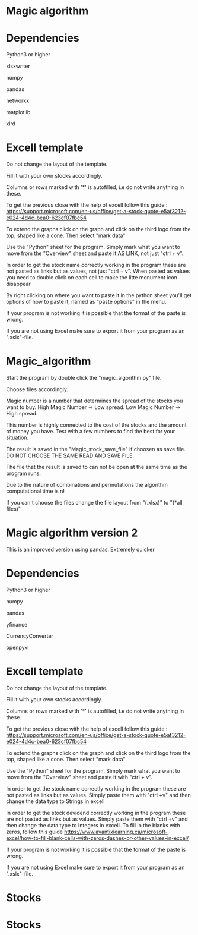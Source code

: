 # Magic algorithm

# Dependencies
Python3 or higher

xlsxwriter

numpy

pandas

networkx

matplotlib

xlrd


# Excell template

Do not change the layout of the template. 

Fill it with your own stocks accordingly.

Columns or rows marked with '*' is autofilled, i.e do not write anything in these.

To get the previous close with the help of excell follow this guide : https://support.microsoft.com/en-us/office/get-a-stock-quote-e5af3212-e024-4d4c-bea0-623cf07fbc54

To extend the graphs click on the graph and click on the third logo from the top, shaped like a cone. Then select "mark data"

Use the "Python" sheet for the program. Simply mark what you want to move from the "Overview" sheet and paste it AS LINK, not just "ctrl + v".

In order to get the stock name correctly working in the program these are not pasted as links but as values, not just "ctrl + v". When pasted as values you need to double click on each cell to make the litte monument icon disappear

By right clicking on where you want to paste it in the python sheet you'll get options of how to paste it, named as "paste options" in the menu.

If your program is not working it is possible that the format of the paste is wrong.

If you are not using Excel make sure to export it from your program as an ".xslx"-file.

# Magic_algorithm
Start the program by double click the "magic_algorithm.py" file.

Choose files accordingly.

Magic number is a number that determines the spread of the stocks you want to buy. High Magic Number => Low spread. Low Magic Number => High spread.

This number is highly connected to the cost of the stocks and the amount of money you have. Test with a few numbers to find the best for your situation.

The result is saved in the "Magic_stock_save_file" if choosen as save file. DO NOT CHOOSE THE SAME READ AND SAVE FILE.

The file that the result is saved to can not be open at the same time as the program runs.

Due to the nature of combinations and permutations the algorithm computational time is n! 

If you can't choose the files change the file layout from "(.xlsx)" to "(*all files)"


# Magic algorithm version 2
This is an improved version using pandas. Extremely quicker

# Dependencies
Python3 or higher

numpy

pandas

yfinance

CurrencyConverter

openpyxl

# Excell template

Do not change the layout of the template. 

Fill it with your own stocks accordingly.

Columns or rows marked with '*' is autofilled, i.e do not write anything in these.

To get the previous close with the help of excell follow this guide : https://support.microsoft.com/en-us/office/get-a-stock-quote-e5af3212-e024-4d4c-bea0-623cf07fbc54

To extend the graphs click on the graph and click on the third logo from the top, shaped like a cone. Then select "mark data"

Use the "Python" sheet for the program. Simply mark what you want to move from the "Overview" sheet and paste it with "ctrl + v".

In order to get the stock name correctly working in the program these are not pasted as links but as values. Simply paste them with "ctrl +v" and then change the data type to Strings in excell

In order to get the stock devidend correctly working in the program these are not pasted as links but as values. Simply paste them with "ctrl +v" and then change the data type to Integers in excell. To fill in the blanks with zeros, follow this guide https://www.avantixlearning.ca/microsoft-excel/how-to-fill-blank-cells-with-zeros-dashes-or-other-values-in-excel/

If your program is not working it is possible that the format of the paste is wrong.

If you are not using Excel make sure to export it from your program as an ".xslx"-file.
# Stocks
# Stocks
